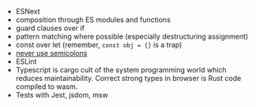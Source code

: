 * ESNext
* composition through ES modules and functions
* guard clauses over if
* pattern matching where possible (especially destructuring assignment)
* const over let (remember, `const obj = {}` is a trap)
* [never use semicolons](https://feross.org/never-use-semicolons/)
* ESLint
* Typescript is cargo cult of the system programming world which reduces maintainability. Correct strong types in browser is Rust code compiled to wasm.
* Tests with Jest, jsdom, msw
